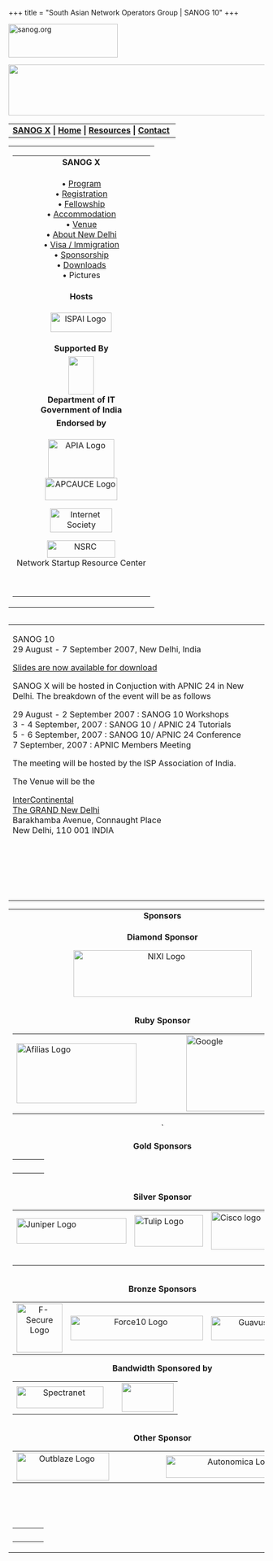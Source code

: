 +++
title = "South Asian Network Operators Group | SANOG 10"
+++

[<img src="../images/logo.jpg" width="215" height="66" alt="sanog.org" />](../index.html)

<img src="images/common-logo.gif" width="790" height="100" />

<table width="760" data-border="0" data-cellspacing="0" data-cellpadding="0">
<tbody>
<tr class="odd">
<td><strong><a href="index.html">SANOG X</a></strong> <strong>| <a href="../index.html">Home</a> | <a href="../resources/index.html">Resources</a> | <a href="../contact.htm">Contact</a> </strong></td>
</tr>
</tbody>
</table>

<table width="99%" data-border="0" data-cellspacing="0" data-cellpadding="8">
<colgroup>
<col style="width: 100%" />
</colgroup>
<tbody>
<tr class="odd">
<td><table width="100%" data-border="0" data-cellspacing="2" data-cellpadding="0">
<colgroup>
<col style="width: 100%" />
</colgroup>
<tbody>
<tr class="odd">
<td style="text-align: center;"><strong>SANOG X</strong></td>
</tr>
<tr class="even">
<td style="text-align: center;"><p>• <a href="program.htm">Program</a><br />
• <a href="registration.htm">Registration</a><br />
• <a href="fellowship.htm">Fellowship</a><br />
• <a href="accomodation.htm">Accommodation</a><br />
• <a href="venue.htm">Venue</a><br />
• <a href="country.htm">About New Delhi</a><br />
• <a href="visa.htm">Visa / Immigration<br />
</a>• <a href="sponsorship.htm">Sponsorship</a><br />
• <a href="downloads.htm">Downloads</a><br />
• Pictures</p></td>
</tr>
<tr class="odd">
<td style="text-align: center;"><strong>Hosts</strong></td>
</tr>
<tr class="even">
<td style="text-align: center;"><div data-align="center">
<p><a href="http://www.ispai.in/"><img src="../sanog7/images/ispai.jpg" width="120" height="38" alt="ISPAI Logo" /></a></p>
</div></td>
</tr>
<tr class="odd">
<td style="text-align: center;"><strong>Supported By</strong></td>
</tr>
<tr class="even">
<td style="text-align: center;"><div data-align="center">
<strong><img src="images/goi-emblem.gif" width="50" height="75" /><br />
<span class="style3">Department of IT<br />
Government of India </span></strong><br />

</div></td>
</tr>
<tr class="odd">
<td style="text-align: center;"><strong>Endorsed by</strong></td>
</tr>
<tr class="even">
<td style="text-align: center;"><p><a href="http://www.apia.org/"><img src="../sanog4/images/apialogo.gif" width="130" height="76" alt="APIA Logo" /></a><br />
<a href="http://www.apcauce.org"><img src="../sanog4/images/apcauce.gif" width="142" height="44" alt="APCAUCE Logo" /></a></p>
<p><a href="http://www.isoc.org/"><img src="../sanog4/images/isoc.gif" width="122" height="47" alt="Internet Society" /></a></p>
<p><a href="http://www.nsrc.org/"><img src="../sanog4/images/nsrc-logo.gif" width="134" height="34" alt="NSRC" /></a><br />
Network Startup Resource Center</p>
<p> </p></td>
</tr>
</tbody>
</table></td>
</tr>
</tbody>
</table>

<img src="../images/1pxt.gif" width="1" height="1" />

<table width="100%" data-border="0" data-cellspacing="0" data-cellpadding="10">
<colgroup>
<col style="width: 100%" />
</colgroup>
<tbody>
<tr class="odd">
<td><p>SANOG 10<br />
29 August - 7 September 2007, New Delhi, India</p>
<p><a href="../resources/sanog10/index.html">Slides are now available for download</a></p>
<p>SANOG X will be hosted in Conjuction with APNIC 24 in New Delhi. The breakdown of the event will be as follows</p>
<p>29 August - 2 September 2007 : SANOG 10 Workshops<br />
3 - 4 September, 2007 : SANOG 10 / APNIC 24 Tutorials<br />
5 - 6 September, 2007 : SANOG 10/ APNIC 24 Conference<br />
7 September, 2007 : APNIC Members Meeting<br />
</p>
<p>The meeting will be hosted by the ISP Association of India.</p>
<p>The Venue will be the</p>
<p><a href="http://www.ichotelsgroup.com/h/d/ic/1/en/hd/ndehc">InterContinental<br />
The GRAND New Delhi</a><br />
Barakhamba Avenue, Connaught Place<br />
New Delhi, 110 001 INDIA<br />
</p>
<p> </p>
<p> </p>
<p> </p></td>
</tr>
</tbody>
</table>

<table width="100%" data-border="0" data-cellspacing="0">
<colgroup>
<col style="width: 100%" />
</colgroup>
<tbody>
<tr class="odd">
<td style="text-align: center;"><strong>Sponsors</strong></td>
</tr>
<tr class="even">
<td style="text-align: center;"><div data-align="center">
<p><strong>Diamond Sponsor</strong></p>
<p><a href="http://www.nixi.in/"><img src="images/nixi-logo2.gif" width="351" height="92" alt="NIXI Logo" /></a></p>
<p><br />
<strong>Ruby Sponsor</strong></p>
<table width="580" height="159" data-border="0" data-cellpadding="0" data-cellspacing="1">
<colgroup>
<col style="width: 33%" />
<col style="width: 33%" />
<col style="width: 33%" />
</colgroup>
<tbody>
<tr class="odd">
<td><div data-align="center">
<a href="http://www.afilias.info"><img src="images/afilias-logo.jpg" width="236" height="118" alt="Afilias Logo" /></a>
</div></td>
<td> </td>
<td><div data-align="center">
<a href="http://www.google.com/"><img src="images/google_layered.jpg" width="240" height="150" alt="Google" /></a>
</div></td>
</tr>
</tbody>
</table>
`
<p><strong>Gold Sponsors</strong></p>
<table width="480" data-border="0" data-cellspacing="1" data-cellpadding="0">
<colgroup>
<col style="width: 33%" />
<col style="width: 33%" />
<col style="width: 33%" />
</colgroup>
<tbody>
<tr class="odd">
<td><div data-align="center">

</div></td>
<td> </td>
<td><div data-align="center">

</div></td>
</tr>
</tbody>
</table>
<p><br />
<strong>Silver Sponsor</strong></p>
<table width="569" data-border="0" data-cellspacing="1" data-cellpadding="0">
<tbody>
<tr class="odd">
<td><a href="http://www.juniper.net"><img src="images/juniper.gif" width="216" height="50" alt="Juniper Logo" /></a></td>
<td><a href="http://www.tulipit.com"><img src="images/tulip_logo.gif" width="135" height="62" alt="Tulip Logo" /></a></td>
<td><a href="http://www.cisco.com/"><img src="images/logo_cisco.gif" width="146" height="75" alt="Cisco logo" /></a></td>
</tr>
<tr class="even">
<td> </td>
<td> </td>
<td> </td>
</tr>
</tbody>
</table>
<p><br />
<strong>Bronze Sponsors</strong></p>
<table>
<tbody>
<tr class="odd">
<td style="text-align: center;"><a href="http://www.f-secure.com/"><img src="images/fslogo-web_131x140.gif" width="90" height="96" alt="F-Secure Logo" /></a></td>
<td style="text-align: center;"><a href="http://www.force10networks.com/"><img src="images/force10-logo.gif" width="261" height="48" alt="Force10 Logo" /></a></td>
<td style="text-align: center;"><a href="http://www.guavus.com"><img src="images/guavus_tag.gif" width="191" height="47" alt="Guavus Logo" /></a></td>
</tr>
</tbody>
</table>
<p><strong>Bandwidth Sponsored by</strong></p>
<table>
<tbody>
<tr class="odd">
<td style="text-align: center;"><a href="http://www.spectranet.com"><img src="images/spectranet-logo.gif" width="171" height="43" alt="Spectranet" /></a></td>
<td style="text-align: center;"> </td>
<td style="text-align: center;"><img src="images/aircel-logo.jpg" width="102" height="57" /></td>
</tr>
</tbody>
</table>
<p><strong><br />
Other Sponsor</strong></p>
<table>
<colgroup>
<col style="width: 33%" />
<col style="width: 33%" />
<col style="width: 33%" />
</colgroup>
<tbody>
<tr class="odd">
<td style="text-align: center;"><a href="http://www.outblaze.com"><img src="images/outblaze-logo.jpg" width="182" height="55" alt="Outblaze Logo" /></a></td>
<td style="text-align: center;"> </td>
<td style="text-align: center;"><div data-align="right">
<a href="http://www.autonomica.se"><img src="images/Autonomicalogo.jpg" width="280" height="44" alt="Autonomica Logo" /></a>
</div></td>
</tr>
</tbody>
</table>
<p> </p>
<p> </p>
<table>
<tbody>
<tr class="odd">
<td style="text-align: center;"> </td>
<td style="text-align: center;"> </td>
<td style="text-align: center;"> </td>
</tr>
</tbody>
</table>
</div></td>
</tr>
</tbody>
</table>
